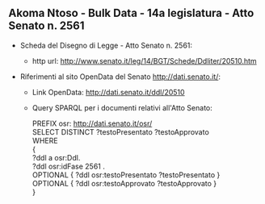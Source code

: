 ## Akoma Ntoso - Bulk Data - 14a legislatura - Atto Senato n. 2561 ##

* Scheda del Disegno di Legge - Atto Senato n. 2561:
	* http url: http://www.senato.it/leg/14/BGT/Schede/Ddliter/20510.htm

* Riferimenti al sito OpenData del Senato http://dati.senato.it/:
	* Link OpenData: http://dati.senato.it/ddl/20510
	* Query SPARQL per i documenti relativi all'Atto Senato:

        PREFIX osr: <http://dati.senato.it/osr/>  
		SELECT DISTINCT ?testoPresentato ?testoApprovato  
		WHERE  
		{  
		    ?ddl a osr:Ddl.  
		    ?ddl osr:idFase 2561 .  
		    OPTIONAL { ?ddl osr:testoPresentato ?testoPresentato }  
		    OPTIONAL { ?ddl osr:testoApprovato ?testoApprovato }  
		}
		